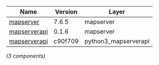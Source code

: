 | Name | Version | Layer |
| --- | --- | --- |
| [mapserver](http://mapserver.org) | 7.6.5 | mapserver |
| [mapserverapi](https://github.com/metwork-framework/mapserverapi) | 0.1.6 | mapserver |
| [mapserverapi](https://github.com/metwork-framework/mapserverapi_python) | c90f709 | python3_mapserverapi |

*(3 components)*
